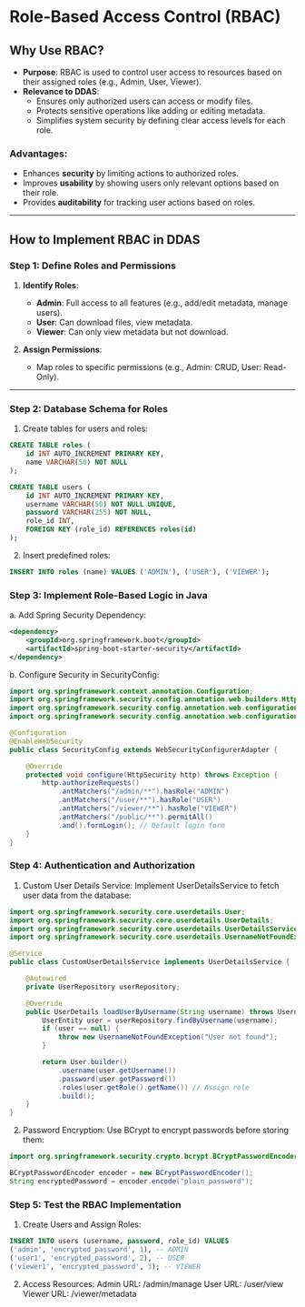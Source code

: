 # Role-Based Access Control (RBAC)

## Why Use RBAC?
- **Purpose**: RBAC is used to control user access to resources based on their assigned roles (e.g., Admin, User, Viewer).
- **Relevance to DDAS**:
  - Ensures only authorized users can access or modify files.
  - Protects sensitive operations like adding or editing metadata.
  - Simplifies system security by defining clear access levels for each role.

### Advantages:
- Enhances **security** by limiting actions to authorized roles.
- Improves **usability** by showing users only relevant options based on their role.
- Provides **auditability** for tracking user actions based on roles.

---

## How to Implement RBAC in DDAS

### Step 1: Define Roles and Permissions
1. **Identify Roles**:
   - **Admin**: Full access to all features (e.g., add/edit metadata, manage users).
   - **User**: Can download files, view metadata.
   - **Viewer**: Can only view metadata but not download.

2. **Assign Permissions**:
   - Map roles to specific permissions (e.g., Admin: CRUD, User: Read-Only).

---

### Step 2: Database Schema for Roles
1. Create tables for users and roles:
```sql
CREATE TABLE roles (
    id INT AUTO_INCREMENT PRIMARY KEY,
    name VARCHAR(50) NOT NULL
);

CREATE TABLE users (
    id INT AUTO_INCREMENT PRIMARY KEY,
    username VARCHAR(50) NOT NULL UNIQUE,
    password VARCHAR(255) NOT NULL,
    role_id INT,
    FOREIGN KEY (role_id) REFERENCES roles(id)
);
```
2. Insert predefined roles:
```sql
INSERT INTO roles (name) VALUES ('ADMIN'), ('USER'), ('VIEWER');
```
### Step 3: Implement Role-Based Logic in Java
a. Add Spring Security Dependency:
```xml
<dependency>
    <groupId>org.springframework.boot</groupId>
    <artifactId>spring-boot-starter-security</artifactId>
</dependency>
```
b. Configure Security in SecurityConfig:
```java
import org.springframework.context.annotation.Configuration;
import org.springframework.security.config.annotation.web.builders.HttpSecurity;
import org.springframework.security.config.annotation.web.configuration.EnableWebSecurity;
import org.springframework.security.config.annotation.web.configuration.WebSecurityConfigurerAdapter;

@Configuration
@EnableWebSecurity
public class SecurityConfig extends WebSecurityConfigurerAdapter {

    @Override
    protected void configure(HttpSecurity http) throws Exception {
        http.authorizeRequests()
            .antMatchers("/admin/**").hasRole("ADMIN")
            .antMatchers("/user/**").hasRole("USER")
            .antMatchers("/viewer/**").hasRole("VIEWER")
            .antMatchers("/public/**").permitAll()
            .and().formLogin(); // Default login form
    }
}
```
### Step 4: Authentication and Authorization
1. Custom User Details Service: Implement UserDetailsService to fetch user data from the database:

```java
import org.springframework.security.core.userdetails.User;
import org.springframework.security.core.userdetails.UserDetails;
import org.springframework.security.core.userdetails.UserDetailsService;
import org.springframework.security.core.userdetails.UsernameNotFoundException;

@Service
public class CustomUserDetailsService implements UserDetailsService {

    @Autowired
    private UserRepository userRepository;

    @Override
    public UserDetails loadUserByUsername(String username) throws UsernameNotFoundException {
        UserEntity user = userRepository.findByUsername(username);
        if (user == null) {
            throw new UsernameNotFoundException("User not found");
        }

        return User.builder()
            .username(user.getUsername())
            .password(user.getPassword())
            .roles(user.getRole().getName()) // Assign role
            .build();
    }
}
```
2. Password Encryption: Use BCrypt to encrypt passwords before storing them:
```java
import org.springframework.security.crypto.bcrypt.BCryptPasswordEncoder;

BCryptPasswordEncoder encoder = new BCryptPasswordEncoder();
String encryptedPassword = encoder.encode("plain_password");
```
### Step 5: Test the RBAC Implementation
1. Create Users and Assign Roles:

```sql
INSERT INTO users (username, password, role_id) VALUES
('admin', 'encrypted_password', 1), -- ADMIN
('user1', 'encrypted_password', 2), -- USER
('viewer1', 'encrypted_password', 3); -- VIEWER
```
2. Access Resources:
 Admin URL: /admin/manage
 User URL: /user/view
 Viewer URL: /viewer/metadata
